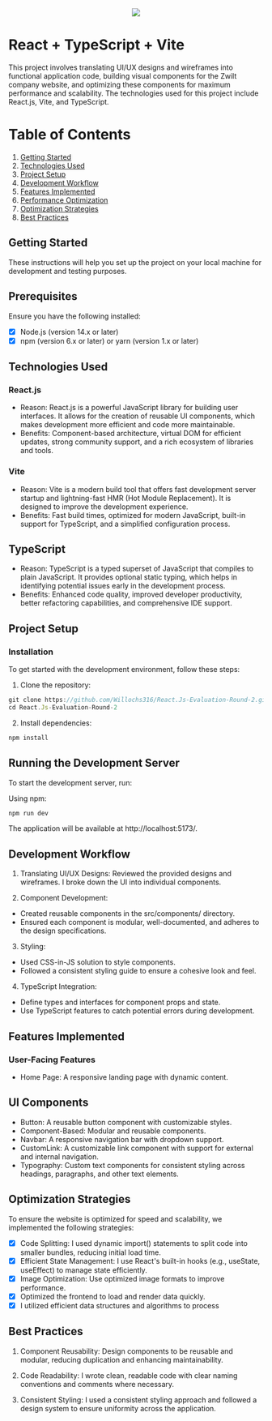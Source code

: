 <div align="center">
  <img src="https://dev-to-uploads.s3.amazonaws.com/uploads/articles/3igxzv045bwhde10o7j0.png" />
</div>

# React + TypeScript + Vite

This project involves translating UI/UX designs and wireframes into functional application code, building visual components for the Zwilt company website, and optimizing these components for maximum performance and scalability. The technologies used for this project include React.js, Vite, and TypeScript.

# Table of Contents

1. [Getting Started](#getting-started)
2. [Technologies Used](#technologies-used)
3. [Project Setup](#project-setup)
4. [Development Workflow](#development-workflow)
5. [Features Implemented](#features-implemented)
6. [Performance Optimization](#performance-optimization)
7. [Optimization Strategies](#optimization-strategies)
8. [Best Practices](#best-practices)

## Getting Started

These instructions will help you set up the project on your local machine for development and testing purposes.

## Prerequisites

Ensure you have the following installed:

- [x] Node.js (version 14.x or later)
- [x] npm (version 6.x or later) or yarn (version 1.x or later)

## Technologies Used

### React.js

- Reason: React.js is a powerful JavaScript library for building user interfaces. It allows for the creation of reusable UI components, which makes development more efficient and code more maintainable.
- Benefits: Component-based architecture, virtual DOM for efficient updates, strong community support, and a rich ecosystem of libraries and tools.

### Vite

- Reason: Vite is a modern build tool that offers fast development server startup and lightning-fast HMR (Hot Module Replacement). It is designed to improve the development experience.
- Benefits: Fast build times, optimized for modern JavaScript, built-in support for TypeScript, and a simplified configuration process.

## TypeScript

- Reason: TypeScript is a typed superset of JavaScript that compiles to plain JavaScript. It provides optional static typing, which helps in identifying potential issues early in the development process.
- Benefits: Enhanced code quality, improved developer productivity, better refactoring capabilities, and comprehensive IDE support.

## Project Setup

### Installation

To get started with the development environment, follow these steps:

1. Clone the repository:

```javascript
git clone https://github.com/Willochs316/React.Js-Evaluation-Round-2.git
cd React.Js-Evaluation-Round-2
```

2. Install dependencies:

```javascript
npm install
```

## Running the Development Server

To start the development server, run:

Using npm:

```js
npm run dev
```

The application will be available at http://localhost:5173/.

## Development Workflow

1. Translating UI/UX Designs: Reviewed the provided designs and wireframes. I broke down the UI into individual components.

2. Component Development:

- Created reusable components in the src/components/ directory.
- Ensured each component is modular, well-documented, and adheres to the design specifications.

3. Styling:

- Used CSS-in-JS solution to style components.
- Followed a consistent styling guide to ensure a cohesive look and feel.

4. TypeScript Integration:

- Define types and interfaces for component props and state.
- Use TypeScript features to catch potential errors during development.

## Features Implemented

### User-Facing Features

- Home Page: A responsive landing page with dynamic content.

## UI Components

- Button: A reusable button component with customizable styles.
- Component-Based: Modular and reusable components.
- Navbar: A responsive navigation bar with dropdown support.
- CustomLink: A customizable link component with support for external and internal navigation.
- Typography: Custom text components for consistent styling across headings, paragraphs, and other text elements.

## Optimization Strategies

To ensure the website is optimized for speed and scalability, we implemented the following strategies:

- [x] Code Splitting: I used dynamic import() statements to split code into smaller bundles, reducing initial load time.
- [x] Efficient State Management: I use React's built-in hooks (e.g., useState, useEffect) to manage state efficiently.
- [x] Image Optimization: Use optimized image formats to improve performance.
- [x] Optimized the frontend to load and render data quickly.
- [x] I utilized efficient data structures and algorithms to process

## Best Practices

1. Component Reusability: Design components to be reusable and modular, reducing duplication and enhancing maintainability.

2. Code Readability: I wrote clean, readable code with clear naming conventions and comments where necessary.

3. Consistent Styling: I used a consistent styling approach and followed a design system to ensure uniformity across the application.
